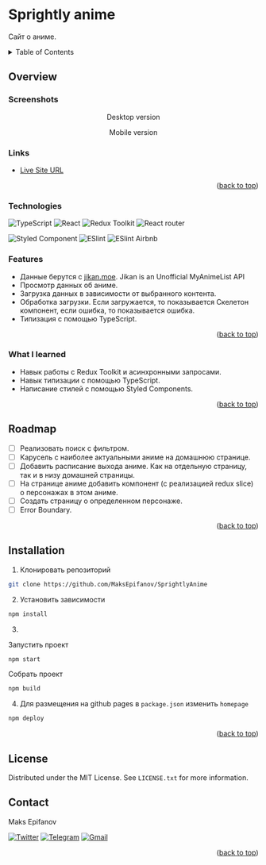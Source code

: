 <div id="top"></div>

# Sprightly anime

Сайт о аниме.

<details>
  <summary>Table of Contents</summary>
  <ol>
    <li>
      <a href="#overview">Overview</a>
      <ul>
        <li><a href="#screenshots">Screenshots</a></li>
        <li><a href="#links">Links</a></li>
      </ul>
    </li>
    <li>
      <a href="#my-process">My process</a>
      <ul>
        <li><a href="#technologies">Technologies</a></li>
        <li><a href="#features">Features</a></li>
        <li><a href="#what-i-learned">What I learned</a></li>
      </ul>
    </li>
    <li><a href="#roadmap">Roadmap</a></li>
    <li><a href="#installation">Installation</a></li>
    <li><a href="#license">License</a></li>
    <li><a href="#contact">Contact</a></li>
  </ol>
</details>

## Overview

### Screenshots
<p align=center>Desktop version</p>



<p align=center>Mobile version</p>



### Links

-   [Live Site URL](https://maksepifanov.github.io/SprightlyAnime/)

<p align="right">(<a href="#top">back to top</a>)</p>

### Technologies

![TypeScript](https://img.shields.io/badge/typescript-3178C6.svg?style=for-the-badge&logo=typescript&logoColor=white)
![React](https://img.shields.io/badge/react-61DAFB.svg?style=for-the-badge&logo=react&logoColor=black)
![Redux Toolkit](https://img.shields.io/badge/redux_toolkit-764ABC.svg?style=for-the-badge&logo=redux&logoColor=white)
![React router](https://img.shields.io/badge/react_router-CA4245.svg?style=for-the-badge&logo=reactrouter&logoColor=white)

![Styled Component](https://img.shields.io/badge/Styled_components-DB7093.svg?style=for-the-badge&logo=styledcomponents&logoColor=white)
![ESlint](https://img.shields.io/badge/ESLint-4B32C3.svg?style=for-the-badge&logo=eslint&logoColor=white)
![ESlint Airbnb](https://img.shields.io/badge/eslint_airbnb-FF5A5F.svg?style=for-the-badge&logo=airbnb&logoColor=white)

### Features

- Данные берутся с [jikan.moe](https://docs.api.jikan.moe/). Jikan is an Unofficial MyAnimeList API
- Просмотр данных об аниме.
- Загрузка  данных в зависимости от выбранного контента.
- Обработка загрузки. Если загружается, то показывается Скелетон компонент, если ошибка, то показывается ошибка.
- Типизация с помощью TypeScript.

<p align="right">(<a href="#top">back to top</a>)</p>

### What I learned

- Навык работы с Redux Toolkit и асинхронными запросами.
- Навык типизации с помощью TypeScript.
- Написание стилей с помощью Styled Components.

<p align="right">(<a href="#top">back to top</a>)</p>

## Roadmap

- [ ] Реализовать поиск с фильтром.
- [ ] Карусель с наиболее актуальными аниме на домашнюю странице.
- [ ] Добавить расписание выхода аниме. Как на отдельную страницу, так и в низу домашней страницы.
- [ ] На странице аниме добавить компонент (с реализацией redux slice) о персонажах в этом аниме.
- [ ] Создать страницу о определенном персонаже.
- [ ] Error Boundary.

<p align="right">(<a href="#top">back to top</a>)</p>

## Installation

1. Клонировать репозиторий 
  ```sh
  git clone https://github.com/MaksEpifanov/SprightlyAnime
  ```
2. Установить зависимости
  ```sh
  npm install
  ```
3. 
Запустить проект
  ```sh
  npm start
  ```
Собрать проект
  ```sh
  npm build
  ```
4. Для размещения на github pages в `package.json` изменить `homepage`
  ```sh
  npm deploy
  ```

<p align="right">(<a href="#top">back to top</a>)</p>

## License

Distributed under the MIT License. See `LICENSE.txt` for more information.

## Contact

Maks Epifanov

[![Twitter](https://img.shields.io/badge/Twitter-%231DA1F2.svg?style=for-the-badge&logo=Twitter&logoColor=white)](https://twitter.com/klimov4_maks)
[![Telegram](https://img.shields.io/badge/Telegram-2CA5E0?style=for-the-badge&logo=telegram&logoColor=white)](https://t.me/maksepifanov)
[![Gmail](https://img.shields.io/badge/Gmail-D14836?style=for-the-badge&logo=gmail&logoColor=white)](mailto:maksepifanovbr@gmail.com)

<p align="right">(<a href="#top">back to top</a>)</p>

